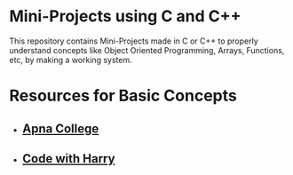 # Mini-Projects using C and C++
This repository contains Mini-Projects made in C or C++ to properly understand concepts like Object Oriented Programming, Arrays, Functions, etc, by making a working system.
# Resources for Basic Concepts

 - ## [Apna College](https://youtu.be/irqbmMNs2Bo)
 - ## [Code with Harry](https://youtu.be/ZSPZob_1TOk)
